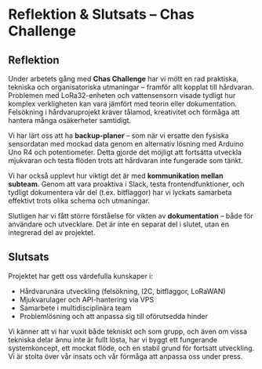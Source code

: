 
# Reflektion & Slutsats – Chas Challenge

## Reflektion

Under arbetets gång med **Chas Challenge** har vi mött en rad praktiska, tekniska och organisatoriska utmaningar – framför allt kopplat till hårdvaran. Problemen med LoRa32-enheten och vattensensorn visade tydligt hur komplex verkligheten kan vara jämfört med teorin eller dokumentation. Felsökning i hårdvaruprojekt kräver tålamod, kreativitet och förmåga att hantera många osäkerheter samtidigt.

Vi har lärt oss att ha **backup-planer** – som när vi ersatte den fysiska sensordatan med mockad data genom en alternativ lösning med Arduino Uno R4 och potentiometer. Detta gjorde det möjligt att fortsätta utveckla mjukvaran och testa flöden trots att hårdvaran inte fungerade som tänkt.

Vi har också upplevt hur viktigt det är med **kommunikation mellan subteam**. Genom att vara proaktiva i Slack, testa frontendfunktioner, och tydligt dokumentera vår del (t.ex. bitflaggor) har vi lyckats samarbeta effektivt trots olika schema och utmaningar.

Slutligen har vi fått större förståelse för vikten av **dokumentation** – både för användare och utvecklare. Det är inte en separat del i slutet, utan en integrerad del av projektet.

## Slutsats

Projektet har gett oss värdefulla kunskaper i:
- Hårdvarunära utveckling (felsökning, I2C, bitflaggor, LoRaWAN)
- Mjukvarulager och API-hantering via VPS
- Samarbete i multidisciplinära team
- Problemlösning och att anpassa sig till oförutsedda hinder

Vi känner att vi har vuxit både tekniskt och som grupp, och även om vissa tekniska delar ännu inte är fullt lösta, har vi byggt ett fungerande systemkoncept, ett mockat flöde, och en stabil grund för fortsatt utveckling. Vi är stolta över vår insats och vår förmåga att anpassa oss under press.
